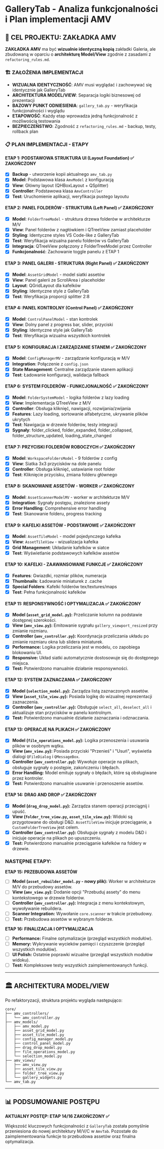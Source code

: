 # GalleryTab - Analiza funkcjonalności i Plan implementacji AMV

## 🎯 CEL PROJEKTU: ZAKŁADKA AMV

**ZAKŁADKA AMV** ma być **wizualnie identyczną kopią** zakładki Galeria, ale zbudowaną w oparciu o **architekturę Model/View** zgodnie z zasadami z `refactoring_rules.md`.

### 🏗️ ZAŁOŻENIA IMPLEMENTACJI

- **WIZUALNA IDENTYCZNOŚĆ**: AMV musi wyglądać i zachowywać się identycznie jak GalleryTab
- **ARCHITEKTURA MODEL/VIEW**: Separacja logiki biznesowej od prezentacji
- **BAZOWY PUNKT ODNIESIENIA**: `gallery_tab.py` - weryfikacja funkcjonalności i wyglądu
- **ETAPOWOŚĆ**: Każdy etap wprowadza jedną funkcjonalność z możliwością testowania
- **BEZPIECZEŃSTWO**: Zgodność z `refactoring_rules.md` - backup, testy, rollback plan

### 📋 PLAN IMPLEMENTACJI - ETAPY

#### ETAP 1: PODSTAWOWA STRUKTURA UI (Layout Foundation) ✅ ZAKOŃCZONY
- [x] **Backup** - utworzenie kopii aktualnego `amv_tab.py`
- [x] **Model**: Podstawowa klasa `AmvModel` z konfiguracją
- [x] **View**: Główny layout (QHBoxLayout + QSplitter)
- [x] **Controller**: Podstawowa klasa `AmvController`
- [x] **Test**: Uruchomienie aplikacji, weryfikacja pustego layoutu

#### ETAP 2: PANEL FOLDERÓW - STRUKTURA (Left Panel) ✅ ZAKOŃCZONY
- [x] **Model**: `FolderTreeModel` - struktura drzewa folderów w architekturze M/V
- [x] **View**: Panel folderów z nagłówkiem i QTreeView zamiast placeholder
- [x] **Styling**: Identyczne styles VS Code-like z GalleryTab
- [x] **Test**: Weryfikacja wizualna panelu folderów vs GalleryTab
- [x] **Integracja**: QTreeView połączony z FolderTreeModel przez Controller
- [x] **Funkcjonalność**: Zachowanie toggle panelu z ETAP 1

#### ETAP 3: PANEL GALERII - STRUKTURA (Right Panel) ✅ ZAKOŃCZONY
- [x] **Model**: `AssetGridModel` - model siatki assetów
- [x] **View**: Panel galerii ze ScrollArea i placeholder
- [x] **Layout**: QGridLayout dla kafelków
- [x] **Styling**: Identyczne style z GalleryTab
- [x] **Test**: Weryfikacja proporcji splitter 2:8

#### ETAP 4: PANEL KONTROLNY (Control Panel) ✅ ZAKOŃCZONY
- [x] **Model**: `ControlPanelModel` - stan kontrolek
- [x] **View**: Dolny panel z progress bar, slider, przyciski
- [x] **Styling**: Identyczne style jak GalleryTab
- [x] **Test**: Weryfikacja wizualna wszystkich kontrolek

#### ETAP 5: KONFIGURACJA I ZARZĄDZANIE STANEM ✅ ZAKOŃCZONY
- [x] **Model**: `ConfigManagerMV` - zarządzanie konfiguracją w M/V
- [x] **Integration**: Połączenie z `config.json`
- [x] **State Management**: Centralne zarządzanie stanem aplikacji
- [x] **Test**: Ładowanie konfiguracji, walidacja fallback

#### ETAP 6: SYSTEM FOLDERÓW - FUNKCJONALNOŚĆ ✅ ZAKOŃCZONY
- [x] **Model**: `FolderSystemModel` - logika folderów z lazy loading
- [x] **View**: Implementacja QTreeView z M/V
- [x] **Controller**: Obsługa kliknięć, nawigacji, rozwijania/zwijania
- [x] **Features**: Lazy loading, sortowanie alfabetyczne, ukrywanie plików ukrytych
- [x] **Test**: Nawigacja w drzewie folderów, testy integracji
- [x] **Sygnały**: folder_clicked, folder_expanded, folder_collapsed, folder_structure_updated, loading_state_changed

#### ETAP 7: PRZYCISKI FOLDERÓW ROBOCZYCH ✅ ZAKOŃCZONY
- [x] **Model**: `WorkspaceFoldersModel` - 9 folderów z config
- [x] **View**: Siatka 3x3 przycisków na dole panelu
- [x] **Controller**: Obsługa kliknięć, ustawianie root folder
- [x] **Test**: Kliknięcie przycisku, zmiana folderu głównego

#### ETAP 8: SKANOWANIE ASSETÓW - WORKER ✅ ZAKOŃCZONY
- [x] **Model**: `AssetScannerModelMV` - worker w architekturze M/V
- [x] **Integration**: Sygnały postępu, znalezione assety
- [x] **Error Handling**: Comprehensive error handling
- [x] **Test**: Skanowanie folderu, progress tracking

#### ETAP 9: KAFELKI ASSETÓW - PODSTAWOWE ✅ ZAKOŃCZONY
- [x] **Model**: `AssetTileModel` - model pojedynczego kafelka
- [x] **View**: `AssetTileView` - wizualizacja kafelka
- [x] **Grid Management**: Układanie kafelków w siatce
- [x] **Test**: Wyświetlanie podstawowych kafelków assetów

#### ETAP 10: KAFELKI - ZAAWANSOWANE FUNKCJE ✅ ZAKOŃCZONY
- [x] **Features**: Gwiazdki, rozmiar plików, numeracja
- [x] **Thumbnails**: Ładowanie miniaturek z .cache
- [x] **Special Folders**: Kafelki folderów tex/textures/maps
- [x] **Test**: Pełna funkcjonalność kafelków

#### ETAP 11: RESPONSYWNOŚĆ I OPTYMALIZACJA ✅ ZAKOŃCZONY
- [x] **Model (`asset_grid_model.py`):** Przeliczanie kolumn na podstawie dostępnej szerokości.
- [x] **View (`amv_view.py`):** Emitowanie sygnału `gallery_viewport_resized` przy zmianie rozmiaru.
- [x] **Controller (`amv_controller.py`):** Koordynacja przeliczania układu po zmianie rozmiaru okna lub slidera miniaturek.
- [x] **Performance:** Logika przeliczania jest w modelu, co zapobiega blokowaniu UI.
- [x] **Responsive:** Układ siatki automatycznie dostosowuje się do dostępnego miejsca.
- [x] **Test:** Potwierdzono manualnie działanie responsywności.

#### ETAP 12: SYSTEM ZAZNACZANIA ✅ ZAKOŃCZONY
- [x] **Model (`selection_model.py`):** Zarządza listą zaznaczonych assetów.
- [x] **View (`asset_tile_view.py`):** Posiada logikę do wizualnej reprezentacji zaznaczenia.
- [x] **Controller (`amv_controller.py`):** Obsługuje `select_all`, `deselect_all` i aktualizuje stan przycisków w panelu kontrolnym.
- [x] **Test:** Potwierdzono manualnie działanie zaznaczania i odznaczania.

#### ETAP 13: OPERACJE NA PLIKACH ✅ ZAKOŃCZONY
- [x] **Model (`file_operations_model.py`):** Logika przenoszenia i usuwania plików w osobnym wątku.
- [x] **View (`amv_view.py`):** Posiada przyciski "Przenieś" i "Usuń", wyświetla dialogi `QFileDialog` i `QMessageBox`.
- [x] **Controller (`amv_controller.py`):** Wywołuje operacje na plikach, obsługuje sygnały o postępie, zakończeniu i błędach.
- [x] **Error Handling:** Model emituje sygnały o błędach, które są obsługiwane przez kontroler.
- [x] **Test:** Potwierdzono manualnie usuwanie i przenoszenie assetów.

#### ETAP 14: DRAG AND DROP ✅ ZAKOŃCZONY
- [x] **Model (`drag_drop_model.py`):** Zarządza stanem operacji przeciągnij i upuść.
- [x] **View (`folder_tree_view.py`, `asset_tile_view.py`):** Widoki są przygotowane do obsługi D&D. `AssetTileView` inicjuje przeciąganie, a `CustomFolderTreeView` jest celem.
- [x] **Controller (`amv_controller.py`):** Obsługuje sygnały z modelu D&D i inicjuje operacje na plikach po upuszczeniu.
- [x] **Test:** Potwierdzono manualnie przeciąganie kafelków na foldery w drzewie.

### NASTĘPNE ETAPY:

**ETAP 15: PRZEBUDOWA ASSETÓW**
- [ ] **Model (`asset_rebuilder_model.py` - nowy plik):** Worker w architekturze M/V do przebudowy assetów.
- [ ] **View (`amv_view.py`):** Dodanie opcji "Przebuduj assety" do menu kontekstowego w drzewie folderów.
- [ ] **Controller (`amv_controller.py`):** Integracja z menu kontekstowym, wywoływanie rebuildera.
- [ ] **Scanner Integration:** Wywołanie `core.scanner` w trakcie przebudowy.
- [ ] **Test:** Przebudowa assetów w wybranym folderze.

**ETAP 16: FINALIZACJA I OPTYMALIZACJA**
- [ ] **Performance:** Finalne optymalizacje (przegląd wszystkich modułów).
- [ ] **Memory:** Wykrywanie wycieków pamięci i czyszczenie (przegląd wszystkich modułów).
- [ ] **UI Polish:** Ostatnie poprawki wizualne (przegląd wszystkich modułów widoku).
- [ ] **Test:** Kompleksowe testy wszystkich zaimplementowanych funkcji.

---
## 🏛️ ARCHITEKTURA MODEL/VIEW

Po refaktoryzacji, struktura projektu wygląda następująco:

```
core/
├── amv_controllers/
│   └── amv_controller.py
├── amv_models/
│   ├── amv_model.py
│   ├── asset_grid_model.py
│   ├── asset_tile_model.py
│   ├── config_manager_model.py
│   ├── control_panel_model.py
│   ├── drag_drop_model.py
│   ├── file_operations_model.py
│   └── selection_model.py
├── amv_views/
│   ├── amv_view.py
│   ├── asset_tile_view.py
│   ├── folder_tree_view.py
│   └── gallery_widgets.py
└── amv_tab.py
```

---
## 📊 PODSUMOWANIE POSTĘPU

**AKTUALNY POSTĘP: ETAP 14/16 ZAKOŃCZONY ✅**

Większość kluczowych funkcjonalności z `GalleryTab` została pomyślnie przeniesiona do nowej architektury M/V/C w `AmvTab`. Pozostałe do zaimplementowania funkcje to przebudowa assetów oraz finalna optymalizacja.